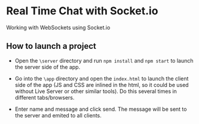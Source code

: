 # Real Time Chat with Socket.io
Working with WebSockets using Socket.io

## How to launch a project
- Open the `\server` directory and run `npm install` and `npm start` to launch the server side of the app.

- Go into the `\app` directory and open the `index.html` to launch the client side of the app (JS and CSS are inlined in the html, so it could be used without Live Server or other similar tools). Do this several times in different tabs/browsers.

- Enter name and message and click send. The message will be sent to the server and emited to all clients.
